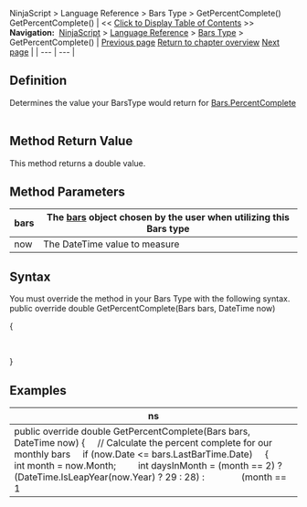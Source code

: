 ﻿
NinjaScript > Language Reference > Bars Type > GetPercentComplete()
GetPercentComplete()
| << [Click to Display Table of Contents](getpercentcomplete.md) >> **Navigation:**     [NinjaScript](ninjascript-1.md) > [Language Reference](language_reference_wip-1.md) > [Bars Type](bars_type-1.md) > GetPercentComplete() | [Previous page](getinitiallookbackdays-1.md) [Return to chapter overview](bars_type-1.md) [Next page](icon_barstype-1.md) |
| --- | --- |
## Definition
Determines the value your BarsType would return for [Bars.PercentComplete](percentcomplete-1.md)
 
## Method Return Value
This method returns a double value.
## 
## Method Parameters
| bars | The [bars](bars-1.md) object chosen by the user when utilizing this Bars type |
| --- | --- |
| now | The DateTime value to measure |

## Syntax
You must override the method in your Bars Type with the following syntax.
 
public override double GetPercentComplete(Bars bars, DateTime now)  

{  

   

}
## 
## Examples
| ns |
| --- |
| public override double GetPercentComplete(Bars bars, DateTime now) {      // Calculate the percent complete for our monthly bars      if (now.Date <= bars.LastBarTime.Date)      {          int month = now.Month;          int daysInMonth = (month == 2) ? (DateTime.IsLeapYear(now.Year) ? 29 : 28) :                 (month == 1 || month == 3 || month == 5 || month == 7 || month == 8 || month == 10 || month == 12 ? 31 : 30);          return (daysInMonth - (barsSeries.LastBarTime.Date.AddDays(1).Subtract(now).TotalDays / barsSeries.BarsPeriod.Value)) /                daysInMonth; // an estimate      }      return 1; } |

